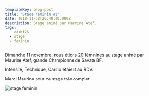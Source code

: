 ```yaml
---
templateKey: blog-post
title: 'Stage féminin #1'
date: 2018-11-18T20:40:00.000Z
description: Stage animé par Maurine Atef.
tags:
  - cdsbf75
  - stage
  - feminin
---
```

Dimanche 11 novembre, nous étions 20 féminines au stage animé par Maurine Atef, grande Championne de Savate BF.

Intensité, Technique, Cardio étaient au RDV.

Merci Maurine pour ce stage très complet.

![stage feminin](/img/stage_feminin_1.jpg)
